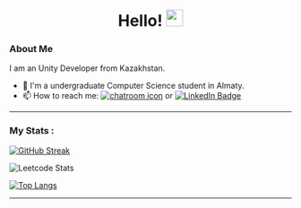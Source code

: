 <div id="header" align="center">
  <h1>
    Hello!
    <img src="https://media.giphy.com/media/hvRJCLFzcasrR4ia7z/giphy.gif" width="30px"/>
  </h1>
</div>

### About Me
I am an Unity Developer from Kazakhstan.
- :book: I'm a undergraduate Computer Science student in Almaty.
- :mailbox: How to reach me: [![chatroom icon](https://patrolavia.github.io/telegram-badge/chat.png)](https://t.me/damirkub) or <a href="https://www.linkedin.com/in/y0damir/">
      <img src="https://img.shields.io/badge/LinkedIn-blue?style=for-the-badge&logo=linkedin&logoColor=white" alt="LinkedIn Badge"/>
    </a>
---

### My Stats :
[![GitHub Streak](http://github-readme-streak-stats.herokuapp.com?user=mondlicht0&theme=dark&background=000000)](https://git.io/streak-stats)

![Leetcode Stats](https://leetcard.jacoblin.cool/y-vogel)

[![Top Langs](https://github-readme-stats.vercel.app/api/top-langs/?username=mondlicht0&layout=compact&theme=vision-friendly-dark)](https://github.com/anuraghazra/github-readme-stats)


---

